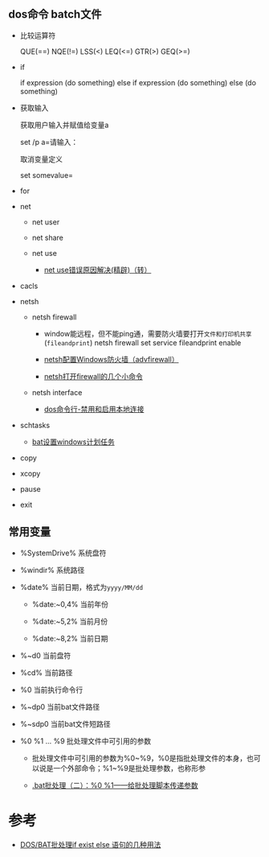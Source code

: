 ## dos命令 batch文件

* 比较运算符

  QUE(==) NQE(!=) LSS(<) LEQ(<=) GTR(>) GEQ(>=)

* if
  
  if expression (do something) else if expression (do something) else (do something)

* 获取输入

  获取用户输入并赋值给变量a
  
  set /p a=请输入：
  
  取消变量定义
  
  set somevalue=
  
* for

* net
  
  * net user
  
  * net share
  
  * net use
  
    - [net use错误原因解决(精辟)（转）](https://www.cnblogs.com/zhuimengle/p/6030414.html)

* cacls

* netsh 

  * netsh firewall
    
    - window能远程，但不能ping通，需要防火墙要打开`文件和打印机共享`(`fileandprint`) netsh firewall set service fileandprint enable
    
    - [netsh配置Windows防火墙（advfirewall）](https://www.cnblogs.com/zhen656/p/4275270.html)
    
    - [netsh打开firewall的几个小命令](https://blog.csdn.net/wonitazansa1/article/details/6183495)

  * netsh interface
  
    - [dos命令行-禁用和启用本地连接](https://blog.csdn.net/Q672405097/article/details/85321162)

* schtasks
  
  - [bat设置windows计划任务](https://www.cnblogs.com/dongzhiquan/p/3231498.html)

* copy

* xcopy

* pause

* exit

## 常用变量

  * %SystemDrive% 系统盘符
  
  * %windir% 系统路径
  
  * %date% 当前日期，格式为`yyyy/MM/dd`
  
    * %date:~0,4% 当前年份
    
    * %date:~5,2% 当前月份
    
    * %date:~8,2% 当前日期

  * %~d0 当前盘符

  * %cd% 当前路径

  * %0 当前执行命令行

  * %~dp0 当前bat文件路径

  * %~sdp0 当前bat文件短路径
  
  * %0 %1 ... %9 批处理文件中可引用的参数
    
    - 批处理文件中可引用的参数为%0~%9，%0是指批处理文件的本身，也可以说是一个外部命令；%1~%9是批处理参数，也称形参
    
    - [.bat批处理（二）：%0 %1——给批处理脚本传递参数](https://blog.csdn.net/albertsh/article/details/52788106)
    
 # 参考
 
  * [DOS/BAT批处理if exist else 语句的几种用法](https://www.cnblogs.com/yang-hao/p/6003149.html)
